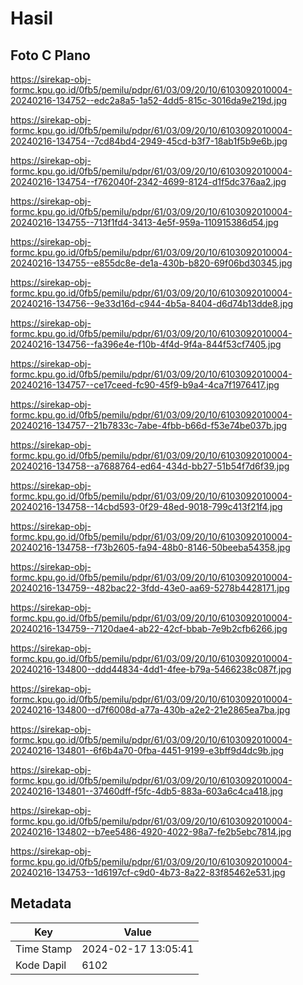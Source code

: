 # Hasil

## Foto C Plano

https://sirekap-obj-formc.kpu.go.id/0fb5/pemilu/pdpr/61/03/09/20/10/6103092010004-20240216-134752--edc2a8a5-1a52-4dd5-815c-3016da9e219d.jpg

https://sirekap-obj-formc.kpu.go.id/0fb5/pemilu/pdpr/61/03/09/20/10/6103092010004-20240216-134754--7cd84bd4-2949-45cd-b3f7-18ab1f5b9e6b.jpg

https://sirekap-obj-formc.kpu.go.id/0fb5/pemilu/pdpr/61/03/09/20/10/6103092010004-20240216-134754--f762040f-2342-4699-8124-d1f5dc376aa2.jpg

https://sirekap-obj-formc.kpu.go.id/0fb5/pemilu/pdpr/61/03/09/20/10/6103092010004-20240216-134755--713f1fd4-3413-4e5f-959a-110915386d54.jpg

https://sirekap-obj-formc.kpu.go.id/0fb5/pemilu/pdpr/61/03/09/20/10/6103092010004-20240216-134755--e855dc8e-de1a-430b-b820-69f06bd30345.jpg

https://sirekap-obj-formc.kpu.go.id/0fb5/pemilu/pdpr/61/03/09/20/10/6103092010004-20240216-134756--9e33d16d-c944-4b5a-8404-d6d74b13dde8.jpg

https://sirekap-obj-formc.kpu.go.id/0fb5/pemilu/pdpr/61/03/09/20/10/6103092010004-20240216-134756--fa396e4e-f10b-4f4d-9f4a-844f53cf7405.jpg

https://sirekap-obj-formc.kpu.go.id/0fb5/pemilu/pdpr/61/03/09/20/10/6103092010004-20240216-134757--ce17ceed-fc90-45f9-b9a4-4ca7f1976417.jpg

https://sirekap-obj-formc.kpu.go.id/0fb5/pemilu/pdpr/61/03/09/20/10/6103092010004-20240216-134757--21b7833c-7abe-4fbb-b66d-f53e74be037b.jpg

https://sirekap-obj-formc.kpu.go.id/0fb5/pemilu/pdpr/61/03/09/20/10/6103092010004-20240216-134758--a7688764-ed64-434d-bb27-51b54f7d6f39.jpg

https://sirekap-obj-formc.kpu.go.id/0fb5/pemilu/pdpr/61/03/09/20/10/6103092010004-20240216-134758--14cbd593-0f29-48ed-9018-799c413f21f4.jpg

https://sirekap-obj-formc.kpu.go.id/0fb5/pemilu/pdpr/61/03/09/20/10/6103092010004-20240216-134758--f73b2605-fa94-48b0-8146-50beeba54358.jpg

https://sirekap-obj-formc.kpu.go.id/0fb5/pemilu/pdpr/61/03/09/20/10/6103092010004-20240216-134759--482bac22-3fdd-43e0-aa69-5278b4428171.jpg

https://sirekap-obj-formc.kpu.go.id/0fb5/pemilu/pdpr/61/03/09/20/10/6103092010004-20240216-134759--7120dae4-ab22-42cf-bbab-7e9b2cfb6266.jpg

https://sirekap-obj-formc.kpu.go.id/0fb5/pemilu/pdpr/61/03/09/20/10/6103092010004-20240216-134800--ddd44834-4dd1-4fee-b79a-5466238c087f.jpg

https://sirekap-obj-formc.kpu.go.id/0fb5/pemilu/pdpr/61/03/09/20/10/6103092010004-20240216-134800--d7f6008d-a77a-430b-a2e2-21e2865ea7ba.jpg

https://sirekap-obj-formc.kpu.go.id/0fb5/pemilu/pdpr/61/03/09/20/10/6103092010004-20240216-134801--6f6b4a70-0fba-4451-9199-e3bff9d4dc9b.jpg

https://sirekap-obj-formc.kpu.go.id/0fb5/pemilu/pdpr/61/03/09/20/10/6103092010004-20240216-134801--37460dff-f5fc-4db5-883a-603a6c4ca418.jpg

https://sirekap-obj-formc.kpu.go.id/0fb5/pemilu/pdpr/61/03/09/20/10/6103092010004-20240216-134802--b7ee5486-4920-4022-98a7-fe2b5ebc7814.jpg

https://sirekap-obj-formc.kpu.go.id/0fb5/pemilu/pdpr/61/03/09/20/10/6103092010004-20240216-134753--1d6197cf-c9d0-4b73-8a22-83f85462e531.jpg


## Metadata

| Key        | Value               |
| ---------- | ------------------- |
| Time Stamp | 2024-02-17 13:05:41 |
| Kode Dapil | 6102                |



